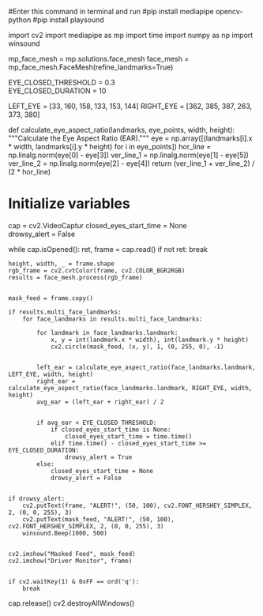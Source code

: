#Enter this command in terminal and run 
#pip install mediapipe opencv-python
#pip install playsound

import cv2
import mediapipe as mp
import time
import numpy as np
import winsound  


mp_face_mesh = mp.solutions.face_mesh
face_mesh = mp_face_mesh.FaceMesh(refine_landmarks=True)


EYE_CLOSED_THRESHOLD = 0.3  
EYE_CLOSED_DURATION = 10  


LEFT_EYE = [33, 160, 158, 133, 153, 144]
RIGHT_EYE = [362, 385, 387, 263, 373, 380]

def calculate_eye_aspect_ratio(landmarks, eye_points, width, height):
    """Calculate the Eye Aspect Ratio (EAR)."""
    eye = np.array([(landmarks[i].x * width, landmarks[i].y * height) for i in eye_points])
    hor_line = np.linalg.norm(eye[0] - eye[3])
    ver_line_1 = np.linalg.norm(eye[1] - eye[5])
    ver_line_2 = np.linalg.norm(eye[2] - eye[4])
    return (ver_line_1 + ver_line_2) / (2 * hor_line)

# Initialize variables
cap = cv2.VideoCaptur
closed_eyes_start_time = None  
drowsy_alert = False

while cap.isOpened():
    ret, frame = cap.read()
    if not ret:
        break
    
    height, width, _ = frame.shape
    rgb_frame = cv2.cvtColor(frame, cv2.COLOR_BGR2RGB)
    results = face_mesh.process(rgb_frame)
    
    
    mask_feed = frame.copy()

    if results.multi_face_landmarks:
        for face_landmarks in results.multi_face_landmarks:
            
            for landmark in face_landmarks.landmark:
                x, y = int(landmark.x * width), int(landmark.y * height)
                cv2.circle(mask_feed, (x, y), 1, (0, 255, 0), -1)
            
            
            left_ear = calculate_eye_aspect_ratio(face_landmarks.landmark, LEFT_EYE, width, height)
            right_ear = calculate_eye_aspect_ratio(face_landmarks.landmark, RIGHT_EYE, width, height)
            avg_ear = (left_ear + right_ear) / 2
            
            
            if avg_ear < EYE_CLOSED_THRESHOLD:
                if closed_eyes_start_time is None:
                    closed_eyes_start_time = time.time()
                elif time.time() - closed_eyes_start_time >= EYE_CLOSED_DURATION:
                    drowsy_alert = True
            else:
                closed_eyes_start_time = None
                drowsy_alert = False

    
    if drowsy_alert:
        cv2.putText(frame, "ALERT!", (50, 100), cv2.FONT_HERSHEY_SIMPLEX, 2, (0, 0, 255), 3)
        cv2.putText(mask_feed, "ALERT!", (50, 100), cv2.FONT_HERSHEY_SIMPLEX, 2, (0, 0, 255), 3)
        winsound.Beep(1000, 500)  

    
    cv2.imshow("Masked Feed", mask_feed)
    cv2.imshow("Driver Monitor", frame)

    
    if cv2.waitKey(1) & 0xFF == ord('q'):
        break

cap.release()
cv2.destroyAllWindows()
